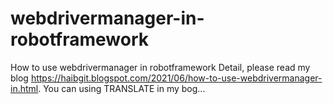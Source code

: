 # webdrivermanager-in-robotframework
How to use webdrivermanager in robotframework
Detail, please read my blog https://haibgit.blogspot.com/2021/06/how-to-use-webdrivermanager-in.html. You can using TRANSLATE in my bog...
